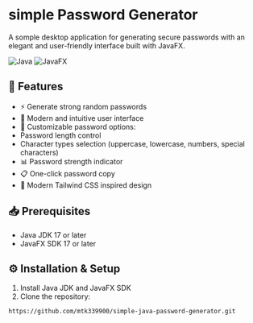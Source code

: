 # simple Password Generator

A somple desktop application for generating secure passwords with an elegant and user-friendly interface built with JavaFX.

![Java](https://img.shields.io/badge/Java-ED8B00?style=for-the-badge&logo=java&logoColor=white)
![JavaFX](https://img.shields.io/badge/JavaFX-007396?style=for-the-badge&logo=java&logoColor=white)

## 🚀 Features

- ⚡ Generate strong random passwords
- 🎨 Modern and intuitive user interface
- 🔧 Customizable password options:
 - Password length control
 - Character types selection (uppercase, lowercase, numbers, special characters)
- 📊 Password strength indicator
- 📋 One-click password copy
- 🎯 Modern Tailwind CSS inspired design

## 📥 Prerequisites

- Java JDK 17 or later
- JavaFX SDK 17 or later

## ⚙️ Installation & Setup

1. Install Java JDK and JavaFX SDK
2. Clone the repository:
```bash
https://github.com/mtk339900/simple-java-password-generator.git
